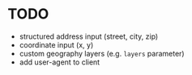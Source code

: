 TODO
====
- structured address input (street, city, zip)
- coordinate input (x, y)
- custom geography layers (e.g. `layers` parameter)
- add user-agent to client
